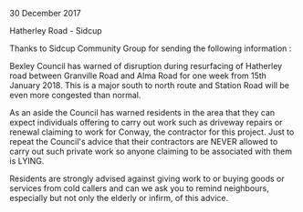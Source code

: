 30 December 2017

Hatherley Road - Sidcup

Thanks to Sidcup Community Group for sending the following information :

Bexley Council has warned of disruption during resurfacing of Hatherley road between Granville Road and Alma Road for one week from 15th January 2018. This is a major south to north route and Station Road will be even more congested than normal.

As an aside the Council has warned residents in the area that they can expect individuals offering to carry out work such as driveway repairs or renewal claiming to work for Conway, the contractor for this project. Just to repeat the Council's advice that their contractors are NEVER allowed to carry out such private work so anyone claiming to be associated with them is LYING.

Residents are strongly advised against giving work to or buying goods or services from cold callers and can we ask you to remind neighbours, especially but not only the elderly or infirm, of this advice.
